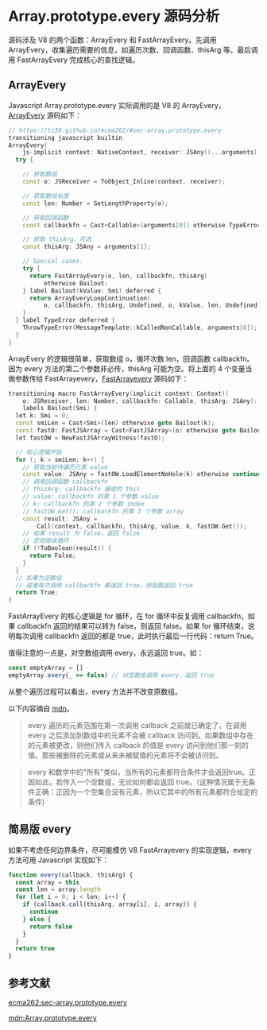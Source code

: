 # Array.prototype.every 源码分析

源码涉及 V8 的两个函数：ArrayEvery 和 FastArrayEvery。先调用 ArrayEvery，收集遍历需要的信息，如遍历次数、回调函数、thisArg 等。最后调用 FastArrayEvery 完成核心的查找逻辑。

## ArrayEvery

Javascript Array.prototype.every 实际调用的是 V8 的 ArrayEvery，[ArrayEvery](https://chromium.googlesource.com/v8/v8.git/+/refs/heads/9.0-lkgr/src/builtins/array-every.tq#111) 源码如下：

```c++
// https://tc39.github.io/ecma262/#sec-array.prototype.every
transitioning javascript builtin
ArrayEvery(
    js-implicit context: NativeContext, receiver: JSAny)(...arguments): JSAny {
  try {

    // 获取数组
    const o: JSReceiver = ToObject_Inline(context, receiver);

    // 获取数组长度
    const len: Number = GetLengthProperty(o);

    // 获取回调函数
    const callbackfn = Cast<Callable>(arguments[0]) otherwise TypeError;

    // 获取 thisArg，可选
    const thisArg: JSAny = arguments[1];

    // Special cases.
    try {
      return FastArrayEvery(o, len, callbackfn, thisArg)
          otherwise Bailout;
    } label Bailout(kValue: Smi) deferred {
      return ArrayEveryLoopContinuation(
          o, callbackfn, thisArg, Undefined, o, kValue, len, Undefined);
    }
  } label TypeError deferred {
    ThrowTypeError(MessageTemplate::kCalledNonCallable, arguments[0]);
  }
}
```

ArrayEvery 的逻辑很简单，获取数组 o，循环次数 len，回调函数 callbackfn。因为 every 方法的第二个参数非必传，thisArg 可能为空。将上面的 4 个变量当做参数传给 FastArrayevery，[FastArrayevery](https://chromium.googlesource.com/v8/v8.git/+/refs/heads/9.0-lkgr/src/builtins/array-every.tq#86) 源码如下：

```c++
transitioning macro FastArrayEvery(implicit context: Context)(
    o: JSReceiver, len: Number, callbackfn: Callable, thisArg: JSAny): JSAny
    labels Bailout(Smi) {
  let k: Smi = 0;
  const smiLen = Cast<Smi>(len) otherwise goto Bailout(k);
  const fastO: FastJSArray = Cast<FastJSArray>(o) otherwise goto Bailout(k);
  let fastOW = NewFastJSArrayWitness(fastO);

  // 核心逻辑开始
  for (; k < smiLen; k++) {
    // 获取当前待遍历元素 value
    const value: JSAny = fastOW.LoadElementNoHole(k) otherwise continue;
    // 调用回调函数 callbackfn
    // thisArg: callbackfn 接收的 this
    // value: callbackfn 的第 1 个参数 value
    // k: callbackfn 的第 2 个参数 index
    // fastOW.Get(): callbackfn 的第 3 个参数 array
    const result: JSAny =
        Call(context, callbackfn, thisArg, value, k, fastOW.Get());
    // 如果 result 为 false，返回 false
    // 否则继续循环
    if (!ToBoolean(result)) {
      return False;
    }
  }
  // 如果为空数组
  // 或者每次调用 callbackfn 都返回 true，则函数返回 true
  return True;
}
```

FastArrayEvery 的核心逻辑是 for 循环，在 for 循环中反复调用 callbackfn，如果 callbackfn 返回的结果可以转为 false，则返回 false。如果 for 循环结束，说明每次调用 callbackfn 返回的都是 true，此时执行最后一行代码：return True。

值得注意的一点是，对空数组调用 every，永远返回 true。如：

```Javascript
const emptyArray = []
emptyArray.every(_ => false) // 对空数组调用 every，返回 true
```

从整个遍历过程可以看出，every 方法并不改变原数组。

以下内容摘自 [mdn](https://developer.mozilla.org/zh-CN/docs/Web/JavaScript/Reference/Global_Objects/Array/every)。

> every 遍历的元素范围在第一次调用 callback 之前就已确定了。在调用 every 之后添加到数组中的元素不会被 callback 访问到。如果数组中存在的元素被更改，则他们传入 callback 的值是 every 访问到他们那一刻的值。那些被删除的元素或从来未被赋值的元素将不会被访问到。

> every 和数学中的"所有"类似，当所有的元素都符合条件才会返回true。正因如此，若传入一个空数组，无论如何都会返回 true。（这种情况属于无条件正确：正因为一个空集合没有元素，所以它其中的所有元素都符合给定的条件)


## 简易版 every

如果不考虑任何边界条件，尽可能模仿 V8 FastArrayevery 的实现逻辑，every 方法可用 Javascript 实现如下：

```Javascript
function every(callback, thisArg) {
  const array = this
  const len = array.length
  for (let i = 0; i < len; i++) {
    if (callback.call(thisArg, array[i], i, array)) {
      continue
    } else {
      return false
    }
  }
  return true
}
```

## 参考文献

[ecma262:sec-array.prototype.every](https://tc39.es/ecma262/#sec-array.prototype.every)

[mdn:Array.prototype.every](https://developer.mozilla.org/zh-CN/docs/Web/JavaScript/Reference/Global_Objects/Array/every)



















